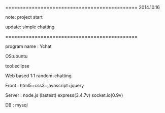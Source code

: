 



=============================================
2014.10.16

note:
project start

update:
simple chatting

=============================================

program name : Ychat

OS:ubuntu

tool:eclipse

Web based 1:1 random-chatting 

Front : html5+css3+javascript+jquery  

Server : node.js  (lastest)
                    express(3.4.7v)
                    socket.io(0.9v)
                    
DB : mysql
